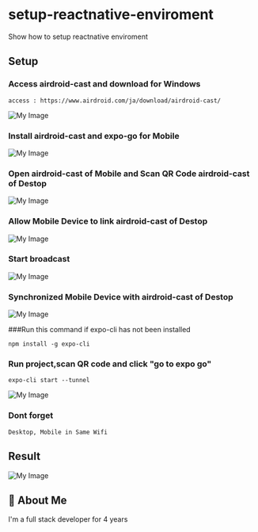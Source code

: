 # setup-reactnative-enviroment

Show how to setup reactnative enviroment

## Setup

### Access airdroid-cast and download for Windows

```
access : https://www.airdroid.com/ja/download/airdroid-cast/
```

![My Image](./picture/airdroidWindows.png)

### Install airdroid-cast and expo-go for Mobile

![My Image](./picture/airdroidexpo.png)

### Open airdroid-cast of Mobile and Scan QR Code airdroid-cast of Destop

![My Image](./picture/scanQRdesktop.png)

### Allow Mobile Device to link airdroid-cast of Destop

![My Image](./picture/allowconnect.png)

### Start broadcast

![My Image](./picture/broadcast.png)

### Synchronized Mobile Device with airdroid-cast of Destop

![My Image](./picture/synchronized.png)

###Run this command if expo-cli has not been installed

```
npm install -g expo-cli
```

### Run project,scan QR code and click "go to expo go"

```
expo-cli start --tunnel
```

![My Image](./picture/runandscan.png)

### Dont forget

```
Desktop, Mobile in Same Wifi
```

## Result

![My Image](./picture/result.png)

## 🚀 About Me

I'm a full stack developer for 4 years

